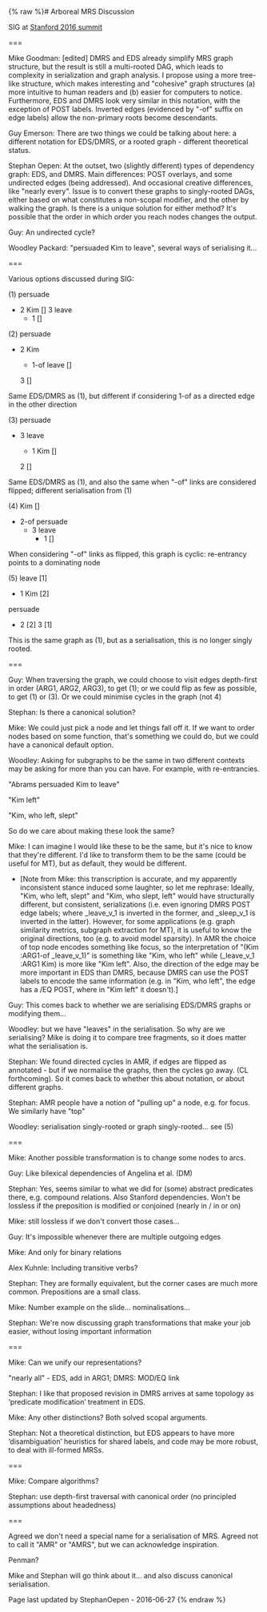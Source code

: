 {% raw %}# Arboreal MRS Discussion

SIG at [Stanford 2016 summit](../StanfordSchedule)

===

Mike Goodman: \[edited\] DMRS and EDS already simplify MRS graph
structure, but the result is still a multi-rooted DAG, which leads to
complexity in serialization and graph analysis. I propose using a more
tree-like structure, which makes interesting and "cohesive" graph
structures (a) more intuitive to human readers and (b) easier for
computers to notice. Furthermore, EDS and DMRS look very similar in this
notation, with the exception of POST labels. Inverted edges (evidenced
by "-of" suffix on edge labels) allow the non-primary roots become
descendants.

Guy Emerson: There are two things we could be talking about here: a
different notation for EDS/DMRS, or a rooted graph - different
theoretical status.

Stephan Oepen: At the outset, two (slightly different) types of
dependency graph: EDS, and DMRS. Main differences: POST overlays, and
some undirected edges (being addressed). And occasional creative
differences, like "nearly every". Issue is to convert these graphs to
singly-rooted DAGs, either based on what constitutes a non-scopal
modifier, and the other by walking the graph. Is there is a unique
solution for either method? It's possible that the order in which order
you reach nodes changes the output.

Guy: An undirected cycle?

Woodley Packard: "persuaded Kim to leave", several ways of serialising
it...

===

Various options discussed during SIG:

\(1\) persuade

- 2 Kim \[\] 3 leave
  - 1 \[\]

\(2\) persuade

- 2 Kim
  - 1-of leave \[\]
  
  3 \[\]

Same EDS/DMRS as (1), but different if considering 1-of as a directed
edge in the other direction

\(3\) persuade

- 3 leave
  - 1 Kim \[\]
  
  2 \[\]

Same EDS/DMRS as (1), and also the same when "-of" links are considered
flipped; different serialisation from (1)

\(4\) Kim \[\]

- 2-of persuade
  - 3 leave
    - 1 \[\]

When considering "-of" links as flipped, this graph is cyclic:
re-entrancy points to a dominating node

\(5\) leave \[1\]

- 1 Kim \[2\]

persuade

- 2 \[2\] 3 \[1\]

This is the same graph as (1), but as a serialisation, this is no longer
singly rooted.

===

Guy: When traversing the graph, we could choose to visit edges
depth-first in order (ARG1, ARG2, ARG3), to get (1); or we could flip as
few as possible, to get (1) or (3). Or we could minimise cycles in the
graph (not 4)

Stephan: Is there a canonical solution?

Mike: We could just pick a node and let things fall off it. If we want
to order nodes based on some function, that's something we could do, but
we could have a canonical default option.

Woodley: Asking for subgraphs to be the same in two different contexts
may be asking for more than you can have. For example, with
re-entrancies.

"Abrams persuaded Kim to leave"

"Kim left"

"Kim, who left, slept"

So do we care about making these look the same?

Mike: I can imagine I would like these to be the same, but it's nice to
know that they're different. I'd like to transform them to be the same
(could be useful for MT), but as default, they would be different.

- \[Note from Mike: this transcription is accurate, and my apparently
inconsistent stance induced some laughter, so let me rephrase:
Ideally, "Kim, who left, slept" and "Kim, who slept, left" would
have structurally different, but consistent, serializations (i.e.
even ignoring DMRS POST edge labels; where \_leave\_v\_1 is inverted
in the former, and \_sleep\_v\_1 is inverted in the latter).
However, for some applications (e.g. graph similarity metrics,
subgraph extraction for MT), it is useful to know the original
directions, too (e.g. to avoid model sparsity). In AMR the choice of
top node encodes something like focus, so the interpretation of
"(Kim :ARG1-of \_leave\_v\_1)" is something like "Kim, who left"
while (\_leave\_v\_1 :ARG1 Kim) is more like "Kim left". Also, the
direction of the edge may be more important in EDS than DMRS,
because DMRS can use the POST labels to encode the same information
(e.g. in "Kim, who left", the edge has a /EQ POST, where in "Kim
left" it doesn't).\]

Guy: This comes back to whether we are serialising EDS/DMRS graphs or
modifying them...

Woodley: but we have "leaves" in the serialisation. So why are we
serialising? Mike is doing it to compare tree fragments, so it does
matter what the serialisation is.

Stephan: We found directed cycles in AMR, if edges are flipped as
annotated - but if we normalise the graphs, then the cycles go away. (CL
forthcoming). So it comes back to whether this about notation, or about
different graphs.

Stephan: AMR people have a notion of "pulling up" a node, e.g. for
focus. We similarly have "top"

Woodley: serialisation singly-rooted or graph singly-rooted... see (5)

===

Mike: Another possible transformation is to change some nodes to arcs.

Guy: Like bilexical dependencies of Angelina et al. (DM)

Stephan: Yes, seems similar to what we did for (some) abstract
predicates there, e.g. compound relations. Also Stanford dependencies.
Won't be lossless if the preposition is modified or conjoined (nearly in
/ in or on)

Mike: still lossless if we don't convert those cases...

Guy: It's impossible whenever there are multiple outgoing edges

Mike: And only for binary relations

Alex Kuhnle: Including transitive verbs?

Stephan: They are formally equivalent, but the corner cases are much
more common. Prepositions are a small class.

Mike: Number example on the slide... nominalisations...

Stephan: We're now discussing graph transformations that make your job
easier, without losing important information

===

Mike: Can we unify our representations?

"nearly all" - EDS, add in ARG1; DMRS: MOD/EQ link

Stephan: I like that proposed revision in DMRS arrives at same topology
as ‘predicate modification’ treatment in EDS.

Mike: Any other distinctions? Both solved scopal arguments.

Stephan: Not a theoretical distinction, but EDS appears to have more
‘disambiguation’ heuristics for shared labels, and code may be more
robust, to deal with ill-formed MRSs.

===

Mike: Compare algorithms?

Stephan: use depth-first traversal with canonical order (no principled
assumptions about headedness)

===

Agreed we don't need a special name for a serialisation of MRS. Agreed
not to call it "AMR" or "AMRS", but we can acknowledge inspiration.

Penman?

Mike and Stephan will go think about it... and also discuss canonical
serialisation.

Page last updated by StephanOepen - 2016-06-27
{% endraw %}